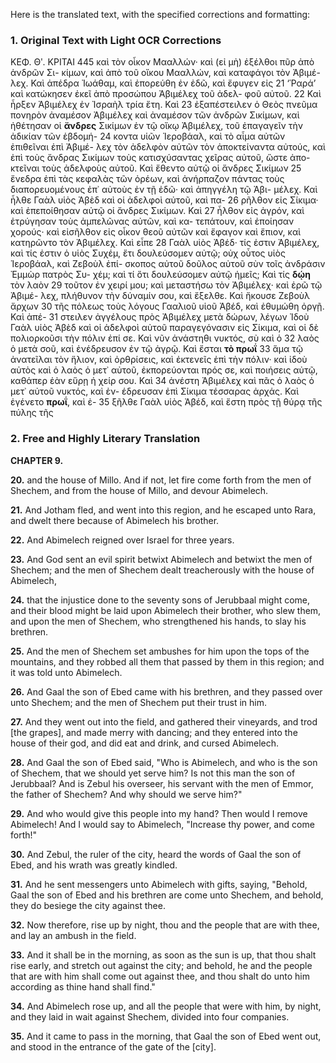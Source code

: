 Here is the translated text, with the specified corrections and formatting:

### 1. Original Text with Light OCR Corrections

KEΦ. Θʹ. ΚΡΙΤΑΙ 445
καὶ τὸν οἶκον Μααλλών· καὶ (εἰ μὴ) ἐξέλθοι πῦρ ἀπὸ ἀνδρῶν Σι-
κίμων, καὶ ἀπὸ τοῦ οἴκου Μααλλών, καὶ καταφάγοι τὸν Ἀβιμέ-
λεχ. Καὶ ἀπέδρα Ἰωάθαμ, καὶ ἐπορεύθη ἐν ἐδῶ, καὶ ἔφυγεν εἰς 21
‘Ῥαρά’ καὶ κατώκησεν ἐκεῖ ἀπὸ προσώπου Ἀβιμέλεχ τοῦ ἀδελ-
φοῦ αὐτοῦ. 22 Καὶ ἦρξεν Ἀβιμέλεχ ἐν Ἰσραὴλ τρία ἔτη. Καὶ 23
ἐξαπέστειλεν ὁ Θεὸς πνεῦμα πονηρὸν ἀναμέσον Ἀβιμέλεχ καὶ
ἀναμέσον τῶν ἀνδρῶν Σικίμων, καὶ ἠθέτησαν οἱ **ἄνδρες** Σικίμων
ἐν τῷ οἴκῳ Ἀβιμέλεχ, τοῦ ἐπαγαγεῖν τὴν ἀδικίαν τῶν ἑβδομή- 24
κοντα υἱῶν Ἱεροβάαλ, καὶ τὸ αἷμα αὐτῶν ἐπιθεῖναι ἐπὶ Ἀβιμέ-
λεχ τὸν ἀδελφὸν αὐτῶν τὸν ἀποκτείναντα αὐτούς, καὶ ἐπὶ τοὺς
ἄνδρας Σικίμων τοὺς κατισχύσαντας χεῖρας αὐτοῦ, ὥστε ἀπο-
κτεῖναι τοὺς ἀδελφοὺς αὐτοῦ. Καὶ ἔθεντο αὐτῷ οἱ ἄνδρες Σικίμων 25
ἔνεδρα ἐπὶ τὰς κεφαλὰς τῶν ὀρέων, καὶ ἀνήρπαζον πάντας τοὺς
διαπορευομένους ἐπ᾿ αὐτοὺς ἐν τῇ ἐδῶ· καὶ ἀπηγγέλη τῷ Ἀβι-
μέλεχ. Καὶ ἦλθε Γαὰλ υἱὸς Ἀβὲδ καὶ οἱ ἀδελφοὶ αὐτοῦ, καὶ πα- 26
ρῆλθον εἰς Σίκιμα· καὶ ἐπεποίθησαν αὐτῷ οἱ ἄνδρες Σικίμων. Καὶ 27
ἦλθον εἰς ἀγρόν, καὶ ἐτρύγησαν τοὺς ἀμπελῶνας αὐτῶν, καὶ κα-
τεπάτουν, καὶ ἐποίησαν χορούς· καὶ εἰσῆλθον εἰς οἶκον θεοῦ αὐτῶν
καὶ ἔφαγον καὶ ἔπιον, καὶ κατηρῶντο τὸν Ἀβιμέλεχ. Καὶ εἶπε 28
Γαὰλ υἱὸς Ἀβέδ· τίς ἐστιν Ἀβιμέλεχ, καὶ τίς ἐστιν ὁ υἱὸς Συχέμ,
ἔτι δουλεύσομεν αὐτῷ; οὐχ οὗτος υἱὸς Ἱεροβάαλ, καὶ Ζεβοὺλ ἐπί-
σκοπος αὐτοῦ δοῦλος αὐτοῦ σὺν τοῖς ἀνδράσιν Ἐμμὼρ πατρὸς Συ-
χέμ; καὶ τί ὅτι δουλεύσομεν αὐτῷ ἡμεῖς; Καὶ τίς **δῴη** τὸν λαὸν 29
τοῦτον ἐν χειρί μου; καὶ μεταστήσω τὸν Ἀβιμέλεχ· καὶ ἐρῶ τῷ Ἀβιμέ-
λεχ, πλήθυνον τὴν δύναμίν σου, καὶ ἔξελθε. Καὶ ἤκουσε Ζεβοὺλ ἄρχων 30
τῆς πόλεως τοὺς λόγους Γααλιοῦ υἱοῦ Ἀβέδ, καὶ ἐθυμώθη ὀργῇ. Καὶ ἀπέ- 31
στειλεν ἀγγέλους πρὸς Ἀβιμέλεχ μετὰ δώρων, λέγων Ἰδοὺ Γαὰλ υἱὸς
Ἀβὲδ καὶ οἱ ἀδελφοὶ αὐτοῦ παραγεγόνασιν εἰς Σίκιμα, καὶ οἱ δὲ
πολιορκοῦσι τὴν πόλιν ἐπί σε. Καὶ νῦν ἀνάστηθι νυκτός, σὺ καὶ ὁ 32
λαὸς ὁ μετὰ σοῦ, καὶ ἐνέδρευσον ἐν τῷ ἀγρῷ. Καὶ ἔσται **τὸ πρωΐ** 33
ἅμα τῷ ἀνατεῖλαι τὸν ἥλιον, καὶ ὀρθρίσεις, καὶ ἐκτενεῖς ἐπὶ τὴν
πόλιν· καὶ ἰδοὺ αὐτὸς καὶ ὁ λαὸς ὁ μετ᾿ αὐτοῦ, ἐκπορεύονται
πρός σε, καὶ ποιήσεις αὐτῷ, καθάπερ ἐὰν εὕρῃ ἡ χείρ σου. Καὶ 34
ἀνέστη Ἀβιμέλεχ καὶ πᾶς ὁ λαὸς ὁ μετ᾿ αὐτοῦ νυκτός, καὶ ἐν-
έδρευσαν ἐπὶ Σίκιμα τέσσαρας ἀρχάς. Καὶ ἐγένετο **πρωΐ**, καὶ ἐ- 35
ξῆλθε Γαὰλ υἱὸς Ἀβέδ, καὶ ἔστη πρὸς τῇ θύρᾳ τῆς πύλης τῆς

### 2. Free and Highly Literary Translation

**CHAPTER 9.**

**20.** and the house of Millo. And if not, let fire come forth from the men of Shechem, and from the house of Millo, and devour Abimelech.

**21.** And Jotham fled, and went into this region, and he escaped unto Rara, and dwelt there because of Abimelech his brother.

**22.** And Abimelech reigned over Israel for three years.

**23.** And God sent an evil spirit betwixt Abimelech and betwixt the men of Shechem; and the men of Shechem dealt treacherously with the house of Abimelech,

**24.** that the injustice done to the seventy sons of Jerubbaal might come, and their blood might be laid upon Abimelech their brother, who slew them, and upon the men of Shechem, who strengthened his hands, to slay his brethren.

**25.** And the men of Shechem set ambushes for him upon the tops of the mountains, and they robbed all them that passed by them in this region; and it was told unto Abimelech.

**26.** And Gaal the son of Ebed came with his brethren, and they passed over unto Shechem; and the men of Shechem put their trust in him.

**27.** And they went out into the field, and gathered their vineyards, and trod [the grapes], and made merry with dancing; and they entered into the house of their god, and did eat and drink, and cursed Abimelech.

**28.** And Gaal the son of Ebed said, "Who is Abimelech, and who is the son of Shechem, that we should yet serve him? Is not this man the son of Jerubbaal? And is Zebul his overseer, his servant with the men of Emmor, the father of Shechem? And why should we serve him?"

**29.** And who would give this people into my hand? Then would I remove Abimelech! And I would say to Abimelech, "Increase thy power, and come forth!"

**30.** And Zebul, the ruler of the city, heard the words of Gaal the son of Ebed, and his wrath was greatly kindled.

**31.** And he sent messengers unto Abimelech with gifts, saying, "Behold, Gaal the son of Ebed and his brethren are come unto Shechem, and behold, they do besiege the city against thee.

**32.** Now therefore, rise up by night, thou and the people that are with thee, and lay an ambush in the field.

**33.** And it shall be in the morning, as soon as the sun is up, that thou shalt rise early, and stretch out against the city; and behold, he and the people that are with him shall come out against thee, and thou shalt do unto him according as thine hand shall find."

**34.** And Abimelech rose up, and all the people that were with him, by night, and they laid in wait against Shechem, divided into four companies.

**35.** And it came to pass in the morning, that Gaal the son of Ebed went out, and stood in the entrance of the gate of the [city].